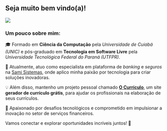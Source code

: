 ## Seja muito bem vindo(a)!

[![](https://img.shields.io/badge/@givanildopxto-0077B5?style=flat&logo=linkedin&logoColor=white)](https://www.linkedin.com/in/givanildopxto)

### Um pouco sobre mim:

🎓 Formado em **Ciência da Computação** pela *Universidade de Cuiabá (UNIC)* e pós-graduado em **Tecnologia em Software Livre** pela *Universidade Tecnológica Federal do Paraná (UTFPR)*.

💼 Atualmente, atuo como especialista em plataforma de *banking* e *seguros* na [Sami Sistemas](https://www.linkedin.com/company/sami-sistemas/), onde aplico minha paixão por tecnologia para criar soluções inovadoras.

💡 Além disso, mantenho um projeto pessoal chamado **[O Currículo](https://ocurriculo.com.br)**, um site **gerador de currículo grátis**, para ajudar os profissionais na elaboração de seus currículos.

🚀 Apaixonado por desafios tecnológicos e comprometido em impulsionar a inovação no setor de serviços financeiros.

Vamos conectar e explorar oportunidades incríveis juntos! 👋

<!--
**givanildoliveira/givanildoliveira** is a ✨ _special_ ✨ repository because its `README.md` (this file) appears on your GitHub profile.

Here are some ideas to get you started:

- 🔭 I’m currently working on ...
- 🌱 I’m currently learning ...
- 👯 I’m looking to collaborate on ...
- 🤔 I’m looking for help with ...
- 💬 Ask me about ...
- 📫 How to reach me: ...
- 😄 Pronouns: ...
- ⚡ Fun fact: ...
-->
